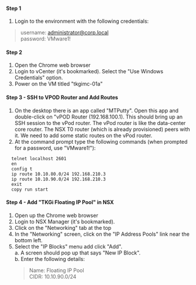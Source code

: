 #### **Step 1**
1. Login to the environment with the following credentials:
  >username:  administrator@corp.local  
  password:  VMware1!
  
  
#### **Step 2**
1. Open the Chrome web browser
2. Login to vCenter (it's bookmarked). Select the "Use Windows Credentials" option.
3. Power on the VM titled "tkgimc-01a"

#### **Step 3 - SSH to VPOD Router and Add Routes**
1. On the desktop there is an app called "MTPutty".  Open this app and double-click on "vPOD Router (192.168.100.1).  This should bring up an SSH session to the vPod router.  The vPod router is like the data-center core router.  The NSX T0 router (which is already provisioned) peers with it.  We need to add some static routes on the vPod router.  
2. At the command prompt type the following commands (when prompted for a password, use "VMware1!"):

```
  telnet localhost 2601  
  en 
  config t  
  ip route 10.10.80.0/24 192.168.210.3  
  ip route 10.10.90.0/24 192.168.210.3   
  exit  
  copy run start  
```

#### **Step 4 - Add "TKGi Floating IP Pool" in NSX**
1.  Open up the Chrome web browser
2.  Login to NSX Manager (it's bookmarked).
3.  Click on the "Networking" tab at the top
4.  In the "Networking" screen, click on the "IP Address Pools" link near the bottom left.
5.  Select the "IP Blocks" menu add click "Add".  
  a.  A screen should pop up that says "New IP Block".  
  b.  Enter the following details:
      >Name:  Floating IP Pool  
      CIDR:  10.10.90.0/24
  

